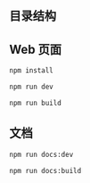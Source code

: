 ## 目录结构




## Web 页面

```sh
npm install
```

```sh
npm run dev
```

```sh
npm run build
```

## 文档

```sh
npm run docs:dev
```

```sh
npm run docs:build
```